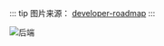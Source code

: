 ::: tip 图片来源：
[developer-roadmap](https://github.com/kamranahmedse/developer-roadmap)
:::

![后端](/image/back-end.png)
